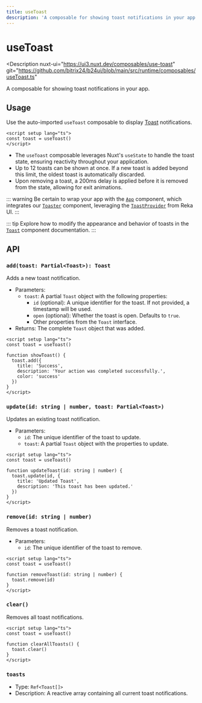 ```yaml
---
title: useToast
description: 'A composable for showing toast notifications in your app.'
---
```

# useToast

<Description
  nuxt-ui="https://ui3.nuxt.dev/composables/use-toast"
  git="https://github.com/bitrix24/b24ui/blob/main/src/runtime/composables/useToast.ts"
>
  A composable for showing toast notifications in your app.
</Description>

## Usage

Use the auto-imported `useToast` composable to display [Toast](/components/toast) notifications.

```vue
<script setup lang="ts">
const toast = useToast()
</script>
```

- The `useToast` composable leverages Nuxt's `useState` to handle the toast state, ensuring reactivity throughout your application.
- Up to 12 toasts can be shown at once. If a new toast is added beyond this limit, the oldest toast is automatically discarded.
- Upon removing a toast, a 200ms delay is applied before it is removed from the state, allowing for exit animations.

::: warning
Be certain to wrap your app with the [`App`](/components/app) component, which integrates our [`Toaster`](https://github.com/bitrix24/b24ui/blob/main/src/runtime/components/Toaster.vue) component, leveraging the [`ToastProvider`](https://reka-ui.com/docs/components/toast#provider) from Reka UI.
:::

::: tip
Explore how to modify the appearance and behavior of toasts in the [`Toast`](/components/toast) component documentation.
:::

## API

### `add(toast: Partial<Toast>): Toast`

Adds a new toast notification.

- Parameters:
  - `toast`: A partial `Toast` object with the following properties:
    - `id` (optional): A unique identifier for the toast. If not provided, a timestamp will be used.
    - `open` (optional): Whether the toast is open. Defaults to `true`.
    - Other properties from the `Toast` interface.
- Returns: The complete `Toast` object that was added.

```vue
<script setup lang="ts">
const toast = useToast()

function showToast() {
  toast.add({
    title: 'Success',
    description: 'Your action was completed successfully.',
    color: 'success'
  })
}
</script>
```

### `update(id: string | number, toast: Partial<Toast>)`

Updates an existing toast notification.

- Parameters:
  - `id`: The unique identifier of the toast to update.
  - `toast`: A partial `Toast` object with the properties to update.

```vue
<script setup lang="ts">
const toast = useToast()

function updateToast(id: string | number) {
  toast.update(id, {
    title: 'Updated Toast',
    description: 'This toast has been updated.'
  })
}
</script>
```

### `remove(id: string | number)`

Removes a toast notification.

- Parameters:
  - `id`: The unique identifier of the toast to remove.

```vue
<script setup lang="ts">
const toast = useToast()

function removeToast(id: string | number) {
  toast.remove(id)
}
</script>
```

### `clear()`

Removes all toast notifications.

```vue
<script setup lang="ts">
const toast = useToast()

function clearAllToasts() {
  toast.clear()
}
</script>
```

### `toasts`

- Type: `Ref<Toast[]>`
- Description: A reactive array containing all current toast notifications.
